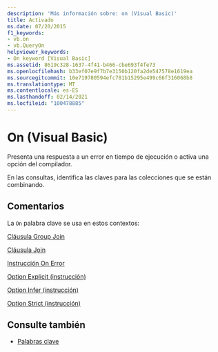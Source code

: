```yaml
---
description: 'Más información sobre: on (Visual Basic)'
title: Activado
ms.date: 07/20/2015
f1_keywords:
- vb.on
- vb.QueryOn
helpviewer_keywords:
- On keyword [Visual Basic]
ms.assetid: 8619c328-1637-4f41-b466-cbe693f4fe73
ms.openlocfilehash: b33ef07e9f7b7e3150b120fa2de547578e1619ea
ms.sourcegitcommit: 10e719780594efc781b15295e499c66f316068b8
ms.translationtype: MT
ms.contentlocale: es-ES
ms.lasthandoff: 02/14/2021
ms.locfileid: "100478885"
---
```

# <a name="on-visual-basic"></a>On (Visual Basic)

Presenta una respuesta a un error en tiempo de ejecución o activa una opción del compilador.  
  
 En las consultas, identifica las claves para las colecciones que se están combinando.  
  
## <a name="remarks"></a>Comentarios  

 La `On` palabra clave se usa en estos contextos:  
  
 [Cláusula Group Join](../language-reference/queries/group-join-clause.md)  
  
 [Cláusula Join](../language-reference/queries/join-clause.md)  
  
 [Instrucción On Error](../language-reference/statements/on-error-statement.md)  
  
 [Option Explicit (instrucción)](../language-reference/statements/option-explicit-statement.md)  
  
 [Option Infer (instrucción)](../language-reference/statements/option-infer-statement.md)  
  
 [Option Strict (instrucción)](../language-reference/statements/option-strict-statement.md)  
  
## <a name="see-also"></a>Consulte también

- [Palabras clave](../language-reference/keywords/index.md)
